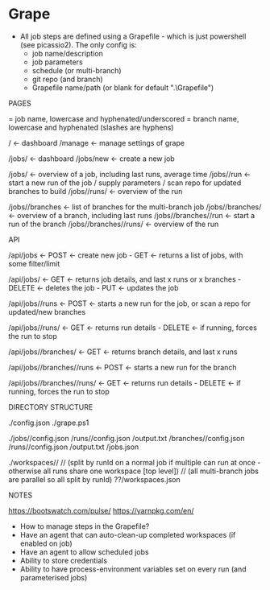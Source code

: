 # Grape

* All job steps are defined using a Grapefile - which is just powershell (see picassio2). The only config is:
    * job name/description
    * job parameters
    * schedule (or multi-branch)
    * git repo (and branch)
    * Grapefile name/path (or blank for default ".\Grapefile")



PAGES

<jobId>       =   job name, lowercase and hyphenated/underscored
<branchId>    =   branch name, lowercase and hyphenated (slashes are hyphens)

/                                                   <- dashboard
/manage                                             <- manage settings of grape

/jobs/                                              <- dashboard
/jobs/new                                           <- create a new job

/jobs/<jobId>                                       <- overview of a job, including last runs, average time
/jobs/<jobId>/run                                   <- start a new run of the job / supply parameters / scan repo for updated branches to build
/jobs/<jobId>/runs/<runId>                          <- overview of the run

/jobs/<jobId>/branches                              <- list of branches for the multi-branch job
/jobs/<jobId>/branches/<branchId>                   <- overview of a branch, including last runs
/jobs/<jobId>/branches/<branchId>/run               <- start a run of the branch
/jobs/<jobId>/branches/<branchId>/runs/<runId>      <- overview of the run




API

/api/jobs                                            <- POST     <- create new job
                                                      - GET      <- returns a list of jobs, with some filter/limit

/api/jobs/<jobId>                                    <- GET      <- returns job details, and last x runs or x branches
                                                      - DELETE   <- deletes the job
                                                      - PUT      <- updates the job

/api/jobs/<jobId>/runs                               <- POST     <- starts a new run for the job, or scan a repo for updated/new branches

/api/jobs/<jobId>/runs/<runId>                       <- GET      <- returns run details
                                                      - DELETE   <- if running, forces the run to stop

/api/jobs/<jobId>/branches/<branchId>                <- GET      <- returns branch details, and last x runs

/api/jobs/<jobId>/branches/<branchId>/runs           <- POST     <- starts a new run for the branch

/api/jobs/<jobId>/branches/<branchId>/runs/<runId>   <- GET      <- returns run details
                                                      - DELETE   <- if running, forces the run to stop




DIRECTORY STRUCTURE

./config.json
./grape.ps1

./jobs/<jobId>/config.json
              /runs/<runId>/config.json
                           /output.txt
              /branches/<branchId>/config.json
                                  /runs/<runId>/config.json
                                               /output.txt
      /jobs.json

./workspaces/<jobId>/
                    /<runId>/ (split by runId on a normal job if multiple can run at once - otherwise all runs share one workspace [top level])
                    /<branchId>/<runId> (all multi-branch jobs are parallel so all split by runId)
          ??/workspaces.json



NOTES

https://bootswatch.com/pulse/
https://yarnpkg.com/en/

* How to manage steps in the Grapefile?
* Have an agent that can auto-clean-up completed workspaces (if enabled on job)
* Have an agent to allow scheduled jobs
* Ability to store credentials
* Ability to have process-environment variables set on every run (and parameterised jobs)